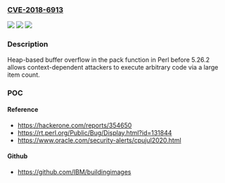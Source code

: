 ### [CVE-2018-6913](https://cve.mitre.org/cgi-bin/cvename.cgi?name=CVE-2018-6913)
![](https://img.shields.io/static/v1?label=Product&message=n%2Fa&color=blue)
![](https://img.shields.io/static/v1?label=Version&message=n%2Fa&color=blue)
![](https://img.shields.io/static/v1?label=Vulnerability&message=n%2Fa&color=brighgreen)

### Description

Heap-based buffer overflow in the pack function in Perl before 5.26.2 allows context-dependent attackers to execute arbitrary code via a large item count.

### POC

#### Reference
- https://hackerone.com/reports/354650
- https://rt.perl.org/Public/Bug/Display.html?id=131844
- https://www.oracle.com/security-alerts/cpujul2020.html

#### Github
- https://github.com/IBM/buildingimages

